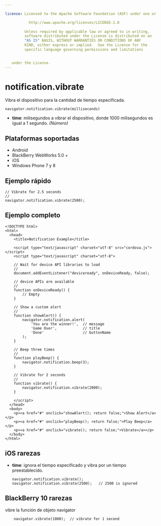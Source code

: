 ```yaml
---

license: Licensed to the Apache Software Foundation (ASF) under one or more contributor license agreements. See the NOTICE file distributed with this work for additional information regarding copyright ownership. The ASF licenses this file to you under the Apache License, Version 2.0 (the "License"); you may not use this file except in compliance with the License. You may obtain a copy of the License at

           http://www.apache.org/licenses/LICENSE-2.0
    
         Unless required by applicable law or agreed to in writing,
         software distributed under the License is distributed on an
         "AS IS" BASIS, WITHOUT WARRANTIES OR CONDITIONS OF ANY
         KIND, either express or implied.  See the License for the
         specific language governing permissions and limitations
    

   under the License.
---
```


# notification.vibrate

Vibra el dispositivo para la cantidad de tiempo especificada.

    navigator.notification.vibrate(milliseconds)
    

*   **time**: milisegundos a vibrar el dispositivo, donde 1000 milisegundos es igual a 1 segundo. *(Número)*

## Plataformas soportadas

*   Android
*   BlackBerry WebWorks 5.0 +
*   iOS
*   Windows Phone 7 y 8

## Ejemplo rápido

    // Vibrate for 2.5 seconds
    //
    navigator.notification.vibrate(2500);
    

## Ejemplo completo

    <!DOCTYPE html>
    <html>
      <head>
        <title>Notification Example</title>
    
        <script type="text/javascript" charset="utf-8" src="cordova.js"></script>
        <script type="text/javascript" charset="utf-8">
    
        // Wait for device API libraries to load
        //
        document.addEventListener("deviceready", onDeviceReady, false);
    
        // device APIs are available
        //
        function onDeviceReady() {
            // Empty
        }
    
        // Show a custom alert
        //
        function showAlert() {
            navigator.notification.alert(
                'You are the winner!',  // message
                'Game Over',            // title
                'Done'                  // buttonName
            );
        }
    
        // Beep three times
        //
        function playBeep() {
            navigator.notification.beep(3);
        }
    
        // Vibrate for 2 seconds
        //
        function vibrate() {
            navigator.notification.vibrate(2000);
        }
    
        </script>
      </head>
      <body>
        <p><a href="#" onclick="showAlert(); return false;">Show Alert</a></p>
        <p><a href="#" onclick="playBeep(); return false;">Play Beep</a></p>
        <p><a href="#" onclick="vibrate(); return false;">Vibrate</a></p>
      </body>
    </html>
    

## iOS rarezas

*   **time**: ignora el tiempo especificado y vibra por un tiempo preestablecido.
    
        navigator.notification.vibrate();
        navigator.notification.vibrate(2500);   // 2500 is ignored
        

## BlackBerry 10 rarezas

vibre la función de objeto navigator

        navigator.vibrate(1000);  // vibrate for 1 second
